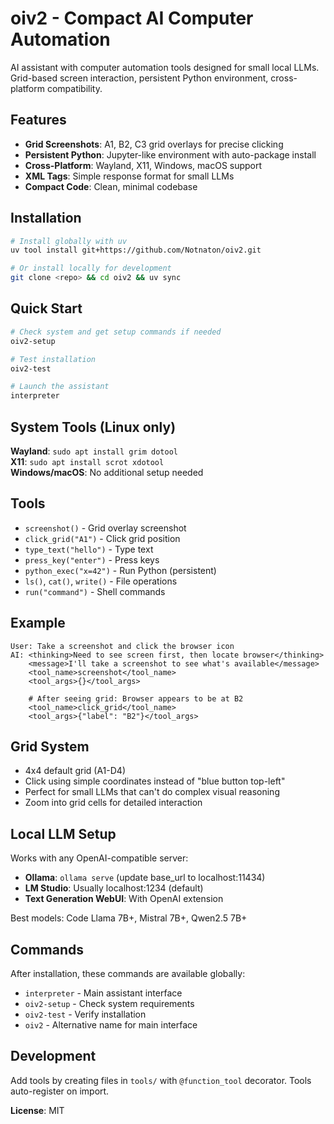 # oiv2 - Compact AI Computer Automation

AI assistant with computer automation tools designed for small local LLMs. Grid-based screen interaction, persistent Python environment, cross-platform compatibility.

## Features
- **Grid Screenshots**: A1, B2, C3 grid overlays for precise clicking
- **Persistent Python**: Jupyter-like environment with auto-package install  
- **Cross-Platform**: Wayland, X11, Windows, macOS support
- **XML Tags**: Simple response format for small LLMs
- **Compact Code**: Clean, minimal codebase

## Installation
```bash
# Install globally with uv
uv tool install git+https://github.com/Notnaton/oiv2.git

# Or install locally for development
git clone <repo> && cd oiv2 && uv sync
```

## Quick Start
```bash
# Check system and get setup commands if needed
oiv2-setup

# Test installation  
oiv2-test

# Launch the assistant
interpreter
```

## System Tools (Linux only)
**Wayland**: `sudo apt install grim dotool`  
**X11**: `sudo apt install scrot xdotool`  
**Windows/macOS**: No additional setup needed

## Tools
- `screenshot()` - Grid overlay screenshot
- `click_grid("A1")` - Click grid position
- `type_text("hello")` - Type text
- `press_key("enter")` - Press keys
- `python_exec("x=42")` - Run Python (persistent)
- `ls()`, `cat()`, `write()` - File operations
- `run("command")` - Shell commands

## Example
```
User: Take a screenshot and click the browser icon
AI: <thinking>Need to see screen first, then locate browser</thinking>
    <message>I'll take a screenshot to see what's available</message>
    <tool_name>screenshot</tool_name>
    <tool_args>{}</tool_args>
    
    # After seeing grid: Browser appears to be at B2
    <tool_name>click_grid</tool_name>
    <tool_args>{"label": "B2"}</tool_args>
```

## Grid System
- 4x4 default grid (A1-D4)
- Click using simple coordinates instead of "blue button top-left"
- Perfect for small LLMs that can't do complex visual reasoning
- Zoom into grid cells for detailed interaction

## Local LLM Setup
Works with any OpenAI-compatible server:
- **Ollama**: `ollama serve` (update base_url to localhost:11434)
- **LM Studio**: Usually localhost:1234 (default)
- **Text Generation WebUI**: With OpenAI extension

Best models: Code Llama 7B+, Mistral 7B+, Qwen2.5 7B+

## Commands
After installation, these commands are available globally:
- `interpreter` - Main assistant interface
- `oiv2-setup` - Check system requirements  
- `oiv2-test` - Verify installation
- `oiv2` - Alternative name for main interface

## Development
Add tools by creating files in `tools/` with `@function_tool` decorator. Tools auto-register on import.

**License**: MIT
